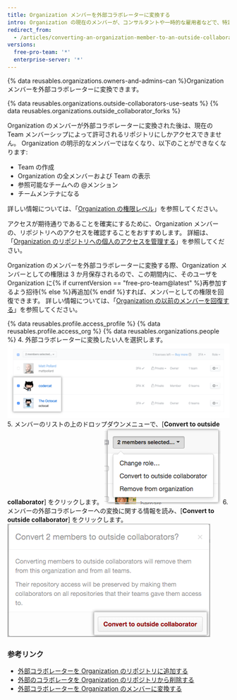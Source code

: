 ```yaml
---
title: Organization メンバーを外部コラボレーターに変換する
intro: Organization の現在のメンバーが、コンサルタントや一時的な雇用者などで、特定のリポジトリへのアクセスのみが必要な場合は、そのメンバーを「外部コラボレーター」に変換できます。
redirect_from:
  - /articles/converting-an-organization-member-to-an-outside-collaborator
versions:
  free-pro-team: '*'
  enterprise-server: '*'
---
```


{% data reusables.organizations.owners-and-admins-can %}Organization メンバーを外部コラボレーターに変換できます。

{% data reusables.organizations.outside-collaborators-use-seats %} {% data reusables.organizations.outside_collaborator_forks %}

Organization のメンバーが外部コラボレーターに変換された後は、現在の Team メンバーシップによって許可されるリポジトリにしかアクセスできません。 Organization の明示的なメンバーではなくなり、以下のことができなくなります:

- Team の作成
- Organization の全メンバーおよび Team の表示
- 参照可能なチームへの @メンション
- チームメンテナになる

詳しい情報については、「[Organization の権限レベル](/github/setting-up-and-managing-organizations-and-teams/permission-levels-for-an-organization)」を参照してください。

アクセスが期待通りであることを確実にするために、Organization メンバーの、リポジトリへのアクセスを確認することをおすすめします。 詳細は、「[Organization のリポジトリへの個人のアクセスを管理する](/articles/managing-an-individual-s-access-to-an-organization-repository)」を参照してください。

Organization のメンバーを外部コラボレーターに変換する際、Organization メンバーとしての権限は 3 か月保存されるので、この期間内に、そのユーザを Organization に{% if currentVersion == "free-pro-team@latest" %}再参加するよう招待{% else %}再追加{% endif %}すれば、メンバーとしての権限を回復できます。 詳しい情報については、「[Organization の以前のメンバーを回復する](/articles/reinstating-a-former-member-of-your-organization)」を参照してください。

{% data reusables.profile.access_profile %}
{% data reusables.profile.access_org %}
{% data reusables.organizations.people %}
4. 外部コラボレーターに変換したい人を選択します。 ![2 人のメンバーを選択した状態のメンバーリスト](/assets/images/help/teams/list-of-members-selected-bulk.png)
5. メンバーのリストの上のドロップダウンメニューで、[**Convert to outside collaborator**] をクリックします。 ![メンバーを外部コラボレーターに変換するオプションのあるドロップダウンメニュー](/assets/images/help/teams/user-bulk-management-options.png)
6. メンバーの外部コラボレーターへの変換に関する情報を読み、[**Convert to outside collaborator**] をクリックします。 ![外部コラボレーターの権限に関する情報および [Convert to outside collaborator] ボタン](/assets/images/help/teams/confirm-outside-collaborator-bulk.png)

### 参考リンク

- [外部コラボレーターを Organization のリポジトリに追加する](/articles/adding-outside-collaborators-to-repositories-in-your-organization)
- [外部のコラボレータを Organization のリポジトリから削除する](/articles/removing-an-outside-collaborator-from-an-organization-repository)
- [外部コラボレーターを Organization のメンバーに変換する](/articles/converting-an-outside-collaborator-to-an-organization-member)
